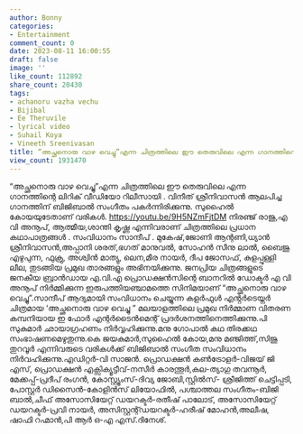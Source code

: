 ```yaml
---
author: Bonny
categories:
- Entertainment
comment_count: 0
date: 2023-08-11 16:00:55
draft: false
image: ''
like_count: 112892
share_count: 20430
tags:
- achanoru vazha vechu
- Bijibal
- Ee Theruvile
- lyrical video
- Suhail Koya
- Vineeth Sreenivasan
title: “അച്ഛനൊരു വാഴ വെച്ചു”എന്ന ചിത്രത്തിലെ ഈ തെരുവിലെ എന്ന ഗാനത്തിന്റെ ലിറിക് വീഡിയോ
view_count: 1931470
---
```


“അച്ഛനൊരു വാഴ വെച്ചു”എന്ന ചിത്രത്തിലെ ഈ തെരുവിലെ എന്ന ഗാനത്തിന്റെ ലിറിക് വീഡിയോ റിലീസായി . വിനീത് ശ്രീനിവാസൻ ആലപിച്ച ഗാനത്തിന് ബിജിബാൽ സംഗീതം പകർന്നിരിക്കുന്നു. സുഹൈൽ കോയയുടേതാണ് വരികൾ. https://youtu.be/9H5NZmFjtDM നിരഞ്ജ് രാജു,എ വി അനൂപ്, ആത്മീയ,ശാന്തി കൃഷ്ണ എന്നിവരാണ് ചിത്രത്തിലെ പ്രധാന കഥാപാത്രങ്ങൾ . സംവിധാനം സാന്ദീപ് . മുകേഷ്,ജോണി ആന്റണി,ധ്യാൻ ശ്രീനിവാസൻ,അപ്പാനി ശരത്,ഭഗത് മാനുവൽ, സോഹൻ സീനു ലാൽ, ബൈജു എഴുപുന്ന, ഫുക്രു, അശ്വിൻ മാത്യു, ലെന,മീര നായർ, ദീപ ജോസഫ്, കുളപ്പുള്ളി ലീല, തുടങ്ങിയ പ്രമുഖ താരങ്ങളും അഭിനയിക്കുന്നു. ജനപ്രിയ ചിത്രങ്ങളുടെ ജനകീയ ബ്രാൻഡായ എ.വി.എ പ്രൊഡക്ഷൻസിന്റെ ബാനറിൽ ഡോക്ടർ എ വി അനൂപ് നിർമ്മിക്കുന്ന ഇരുപത്തിയഞ്ചാമത്തെ സിനിമയാണ് “അച്ഛനൊരു വാഴ വെച്ചു”.സാന്ദീപ് ആദ്യമായി സംവിധാനം ചെയ്യുന്ന കളർഫുൾ എൻ്റർടെയ്നർ ചിത്രമായ ‘അച്ഛനൊരു വാഴ വെച്ചു ” മലയാളത്തിലെ പ്രമുഖ നിർമ്മാണ വിതരണ കമ്പനിയായ ഇ ഫോർ എന്റർടൈൻമെന്റ് പ്രദർശനത്തിനെത്തിക്കുന്നു.പി സുകുമാർ ഛായാഗ്രഹണം നിർവ്വഹിക്കുന്നു.മനു ഗോപാൽ കഥ തിരക്കഥ സംഭാഷണമെഴുതുന്നു.കെ ജയകുമാർ,സുഹൈൽ കോയ,മനു മഞ്ജിത്ത്,സിജു തുറവൂർ എന്നിവരുടെ വരികൾക്ക് ബിജിബാൽ സംഗീത സംവിധാനം നിർവഹിക്കുന്നു.എഡിറ്റർ-വി സാജൻ. പ്രൊഡക്ഷൻ കൺട്രോളർ-വിജയ് ജി എസ്, പ്രൊഡക്ഷൻ എക്സിക്യൂട്ടീവ്-നസീർ കാരന്തൂർ,കല-ത്യാഗു തവന്നൂർ, മേക്കപ്പ്-പ്രദീപ് രംഗൻ, കോസ്റ്റ്യൂംസ്-ദിവ്യ ജോബി,സ്റ്റിൽസ്- ശ്രീജിത്ത് ചെട്ടിപ്പടി, പോസ്റ്റർ ഡിസൈൻ-കോളിൻസ് ലിയോഫിൽ, പശ്ചാത്തല സംഗീതം-ബിജി ബാൽ,ചീഫ് അസോസിയേറ്റ് ഡയറക്ടർ-രതീഷ് പാലോട്, അസോസിയേറ്റ് ഡയറക്ടർ-പ്രവി നായർ, അസിസ്റ്റന്റ്ഡയറക്ടർ-ഹരീഷ് മോഹൻ,അലീഷ, ഷാഫി റഹ്മാൻ,പി ആർ ഒ-എ എസ്.ദിനേശ്.